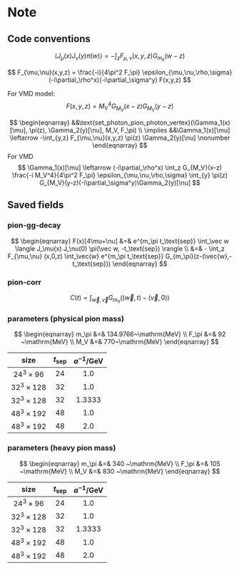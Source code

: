 # Note

## Code conventions

$$
\langle J_\mu(x)  J_\nu(y) \pi(w) \rangle = - \int_z F_{\mu,\nu}(x,y,z) G_{m_\pi}(w-z)
$$

$$
F_{\mu,\nu}(x,y,z) = \frac{-i}{4\pi^2 F_\pi} \epsilon_{\mu,\nu,\rho,\sigma}
(-i\partial_\rho^x)(-i\partial_\sigma^y)
F(x,y,z)
$$

For VMD model:
$$
F(x,y,z) = M_V^4 G_{M_V}(x-z) G_{M_V}(y-z)
$$

$$
\begin{eqnarray}
&&\text{set_photon_pion_photon_vertex}(\Gamma_1(x)[\mu], \pi(z), \Gamma_2(y)[\nu], M_V, F_\pi)
\\
\implies
&&\Gamma_1(x)[\mu] \leftarrow -\int_{y,z} F_{\mu,\nu}(x,y,z) \pi(z) \Gamma_2(y)[\nu]
\nonumber
\end{eqnarray}
$$
For VMD
$$
\Gamma_1(x)[\mu]
\leftarrow
(-i\partial_\rho^x) \int_z G_{M_V}(x-z)
\frac{-i M_V^4}{4\pi^2 F_\pi} \epsilon_{\mu,\nu,\rho,\sigma}
\int_{y}  \pi(z)
G_{M_V}(y-z)(-i\partial_\sigma^y)\Gamma_2(y)[\nu]
$$

## Saved fields

### pion-gg-decay

$$
\begin{eqnarray}
F(x)[4\mu+\nu]
&=&  e^{m_\pi t_\text{sep}}
\int_\vec w \langle J_\mu(x) J_\nu(0) \pi(\vec w, -t_\text{sep}) \rangle
\\
&=& - \int_z F_{\mu,\nu} (x,0,z)
\int_\vec{w} e^{m_\pi t_\text{sep}} G_{m_\pi}(z-(\vec{w},-t_\text{sep}))
\end{eqnarray}
$$

### pion-corr

$$
C(t) = \int_{\vec{w},\vec{v}}G_{m_\pi}((\vec w, t) - (\vec v, 0))
$$

### parameters (physical pion mass)

$$
\begin{eqnarray}
m_\pi &=& 134.9766~\mathrm{MeV}
\\
F_\pi &=& 92 ~\mathrm{MeV}
\\
M_V &=& 770~\mathrm{MeV}
\end{eqnarray}
$$

|      size        | $t_\text{sep}$ | $a^{-1}/\mathrm{GeV}$ |
| :-------------: | :-------------------: | :------------: |
| $24^3\times 96$ |          24          |      1.0      |
| $32^3\times 128$ | 32 | 1.0 |
| $32^3\times 128$ | 32 | 1.3333 |
| $48^3\times 192$ | 48 | 1.0 |
| $48^3\times 192$ | 48 | 2.0 |

### parameters (heavy pion mass)

$$
\begin{eqnarray}
m_\pi &=& 340 ~\mathrm{MeV}
\\
F_\pi &=& 105 ~\mathrm{MeV}
\\
M_V &=& 830 ~\mathrm{MeV}
\end{eqnarray}
$$

|       size       | $t_\text{sep}$ | $a^{-1}/\mathrm{GeV}$ |
| :--------------: | :------------: | :-------------------: |
| $24^3\times 96$  |       24       |          1.0          |
| $32^3\times 128$ |       32       |          1.0          |
| $32^3\times 128$ |       32       |        1.3333         |
| $48^3\times 192$ |       48       |          1.0          |
| $48^3\times 192$ |       48       |          2.0          |

